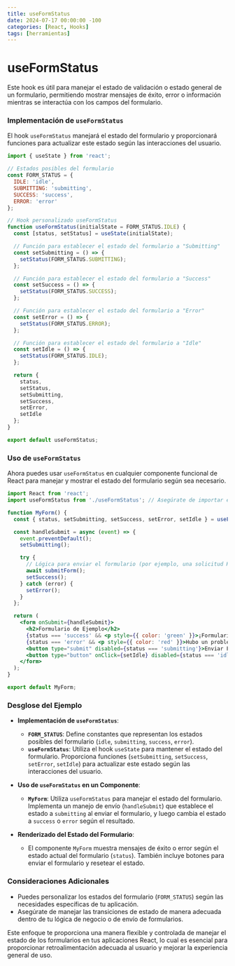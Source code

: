 ```yaml
---
title: useFormStatus
date: 2024-07-17 00:00:00 -100
categories: [React, Hooks]
tags: [herramientas]
---
```


# useFormStatus
Este hook es útil para manejar el estado de validación o estado general de un formulario, permitiendo mostrar mensajes de éxito, error o información mientras se interactúa con los campos del formulario.

### Implementación de `useFormStatus`

El hook `useFormStatus` manejará el estado del formulario y proporcionará funciones para actualizar este estado según las interacciones del usuario.

```jsx
import { useState } from 'react';

// Estados posibles del formulario
const FORM_STATUS = {
  IDLE: 'idle',
  SUBMITTING: 'submitting',
  SUCCESS: 'success',
  ERROR: 'error'
};

// Hook personalizado useFormStatus
function useFormStatus(initialState = FORM_STATUS.IDLE) {
  const [status, setStatus] = useState(initialState);

  // Función para establecer el estado del formulario a "Submitting"
  const setSubmitting = () => {
    setStatus(FORM_STATUS.SUBMITTING);
  };

  // Función para establecer el estado del formulario a "Success"
  const setSuccess = () => {
    setStatus(FORM_STATUS.SUCCESS);
  };

  // Función para establecer el estado del formulario a "Error"
  const setError = () => {
    setStatus(FORM_STATUS.ERROR);
  };

  // Función para establecer el estado del formulario a "Idle"
  const setIdle = () => {
    setStatus(FORM_STATUS.IDLE);
  };

  return {
    status,
    setStatus,
    setSubmitting,
    setSuccess,
    setError,
    setIdle
  };
}

export default useFormStatus;
```

### Uso de `useFormStatus`

Ahora puedes usar `useFormStatus` en cualquier componente funcional de React para manejar y mostrar el estado del formulario según sea necesario.

```jsx
import React from 'react';
import useFormStatus from './useFormStatus'; // Asegúrate de importar el hook desde el archivo correcto

function MyForm() {
  const { status, setSubmitting, setSuccess, setError, setIdle } = useFormStatus();

  const handleSubmit = async (event) => {
    event.preventDefault();
    setSubmitting();

    try {
      // Lógica para enviar el formulario (por ejemplo, una solicitud HTTP)
      await submitForm();
      setSuccess();
    } catch (error) {
      setError();
    }
  };

  return (
    <form onSubmit={handleSubmit}>
      <h2>Formulario de Ejemplo</h2>
      {status === 'success' && <p style={{ color: 'green' }}>¡Formulario enviado con éxito!</p>}
      {status === 'error' && <p style={{ color: 'red' }}>Hubo un problema al enviar el formulario.</p>}
      <button type="submit" disabled={status === 'submitting'}>Enviar Formulario</button>
      <button type="button" onClick={setIdle} disabled={status === 'idle'}>Resetear Estado</button>
    </form>
  );
}

export default MyForm;
```

### Desglose del Ejemplo

- **Implementación de `useFormStatus`**:
  - **`FORM_STATUS`**: Define constantes que representan los estados posibles del formulario (`idle`, `submitting`, `success`, `error`).
  - **`useFormStatus`**: Utiliza el hook `useState` para mantener el estado del formulario. Proporciona funciones (`setSubmitting`, `setSuccess`, `setError`, `setIdle`) para actualizar este estado según las interacciones del usuario.

- **Uso de `useFormStatus` en un Componente**:
  - **`MyForm`**: Utiliza `useFormStatus` para manejar el estado del formulario. Implementa un manejo de envío (`handleSubmit`) que establece el estado a `submitting` al enviar el formulario, y luego cambia el estado a `success` o `error` según el resultado.

- **Renderizado del Estado del Formulario**:
  - El componente `MyForm` muestra mensajes de éxito o error según el estado actual del formulario (`status`). También incluye botones para enviar el formulario y resetear el estado.

### Consideraciones Adicionales

- Puedes personalizar los estados del formulario (`FORM_STATUS`) según las necesidades específicas de tu aplicación.
- Asegúrate de manejar las transiciones de estado de manera adecuada dentro de tu lógica de negocio o de envío de formularios.

Este enfoque te proporciona una manera flexible y controlada de manejar el estado de los formularios en tus aplicaciones React, lo cual es esencial para proporcionar retroalimentación adecuada al usuario y mejorar la experiencia general de uso.